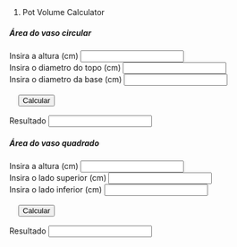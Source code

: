 <style>
    .marginator {
        margin: 1rem;
    }
</style>


<div class="container">
  
  <nav aria-label="breadcrumb" class="marginator">
    <ol class="breadcrumb">
      <li class="breadcrumb-item active" aria-current="page">Pot Volume Calculator</li>
    </ol>
  </nav>
 
  <div class="card marginator">
    <div class="card-header">
      <h5 class="card-title">Área do vaso circular</h5>
    </div>
    <div class="card-body">
      <div class="form-group">
        <label for="roundPotHeightSelect">Insira a altura (cm)</label>
        <input class="form-control" id="roundPotHeightSelect"/>
      </div>
      <div class="form-group">
        <label for="roundPotDiameterSupSelect">Insira o diametro do topo (cm)</label>
        <input class="form-control" id="roundPotDiameterSupSelect"/>
      </div>
      <div class="form-group">
        <label for="roundPotDiameterInfSelect">Insira o diametro da base (cm)</label>
        <input class="form-control" id="roundPotDiameterInfSelect">
      </div>
      <button onclick="calcRoundPotVol()" class="btn btn-primary marginator">Calcular</button>
    </div>
    <div class="card-footer">
      <label for="displayRoundResult">Resultado</label>
      <input class="form-control" id="displayRoundResult" readonly>
    </div>
  </div>
    
  <div class="card marginator">
    <div class="card-header">
      <h5 class="card-title">Área do vaso quadrado</h5>
    </div>
    <div class="card-body">
      <div class="form-group">
        <label for="squarePotHeightSelect">Insira a altura (cm)</label>
        <input class="form-control" id="squarePotHeightSelect"/>
      </div>
      <div class="form-group">
        <label for="squarePotSupSelect">Insira o lado superior (cm)</label>
        <input class="form-control" id="squarePotSupSelect"/>
      </div>
      <div class="form-group">
        <label for="squarePotInfSelect">Insira o lado inferior (cm)</label>
        <input class="form-control" id="squarePotInfSelect"/>
      </div>
      <button onclick="calcSquarePotVol()" class="btn btn-primary marginator">Calcular</button>
    </div>
    <div class="card-footer">
      <label for="displaySquareResult">Resultado</label>
      <input class="form-control" id="displaySquareResult" readonly>
    </div>
  </div>
</div>

<script>
    let roundPotHeightSelect =  document.getElementById('roundPotHeightSelect');
let roundPotDiameterSupSelect =  document.getElementById('roundPotDiameterSupSelect');
let roundPotDiameterInfSelect =  document.getElementById('roundPotDiameterInfSelect');

let squarePotHeightSelect =  document.getElementById('squarePotHeightSelect');
let squarePotSupSelect =  document.getElementById('squarePotSupSelect');
let squarePotInfSelect =  document.getElementById('squarePotInfSelect');

function calcRoundPotVol(){
  let h = Number(roundPotHeightSelect.value);
  let dS  = Number(roundPotDiameterSupSelect.value);
  let dI = Number(roundPotDiameterInfSelect.value);
  
  const pi = Math.PI;
  const med = (dS + dI) / 2;
  const diam = (med / 2);
  let vol = (((diam * diam) * pi) * h) * 0.001;
  vol = Math.round(vol * 10.0) / 10.0;
  
  document.getElementById("displayRoundResult").placeholder = vol + ' Litros';
}

function calcSquarePotVol() {
  let h = Number(squarePotHeightSelect.value);
  let lS  = Number(squarePotSupSelect.value);
  let lI = Number(squarePotInfSelect.value);
  
  const med = (lS + lI) / 2;
  let vol = ((med * med) * h) * 0.001;
  vol = Math.round(vol * 10.0) / 10.0;
  
  document.getElementById("displaySquareResult").placeholder = vol + ' Litros';
}
</script>